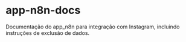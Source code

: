 # app-n8n-docs
Documentação do app_n8n para integração com Instagram, incluindo instruções de exclusão de dados.
<!-- Forçar republicação -->
